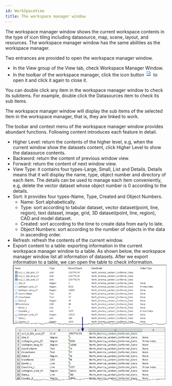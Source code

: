 ```yaml
---
id: WorkSpaceView
title: The workspace manager window  
---  
```

The workspace manager window shows the current workspace contents in the type 
of icon tiling including datasource, map, scene, layout, and resources. The 
workspace manager window has the same abilities as the workspace manager.

Two entrances are provided to open the workspace manager window.

  * In the View group of the View tab, check Workspace Manager Window.
  * In the toolbar of the workspace manager, click the icon button ![](img-en/OpenWorkSpaceView.png) to open it and click it again to close it.

You can double click any item in the workspace manager window to check its 
subitems. For example, double click the Datasources item to check its sub 
items.

The workspace manager window will display the sub items of the selected item in the workspace manager, that is, they are linked to work.

The toobar and context menu of the workspace manager window provides abundant functions. Following content introduces each feature in detail.

  * Higher Level: return the contents of the higher level, e.g, when the current window show the datasets content, click Higher Level to show the datasource contents.
  * Backword: return the content of previous window view.
  * Forward: return the content of next window view.
  * View Type: it contains four types-Large, Small, List and Details. Details means that it will display the name, type, object number and directory of each item. The details can be used to manage each item conveniently, e.g, delete the vector dataset whose object number is 0 according to the details.
  * Sort: it provides four types-Name, Type, Created and Object Numbers. 
    * Name: Sort alphabetically.
    * Type: sort according to tabular dataset, vector dataset(point, line, region), text dataset, image, grid, 3D dataset(point, line, region), CAD and model dataset.
    * Created: sort according to the time to create data from early to late.
    * Object Numbers: sort according to the number of objects in the data in ascending order.
  * Refresh: refresh the contents of the current window.
  * Export content to a table: exporting information in the current workspace manager window to a table. As shown below, the workspace manager window list all information of datasets. After we export information to a table, we can open the table to check information.  ![](img-en/ExportExcel.png)  

